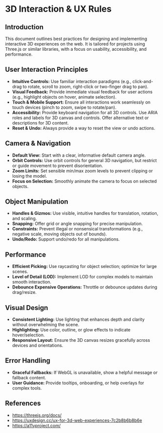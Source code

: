 # 3D Interaction & UX Rules

## Introduction
This document outlines best practices for designing and implementing interactive 3D experiences on the web. It is tailored for projects using Three.js or similar libraries, with a focus on usability, accessibility, and performance.

## User Interaction Principles
- **Intuitive Controls:** Use familiar interaction paradigms (e.g., click-and-drag to rotate, scroll to zoom, right-click or two-finger drag to pan).
- **Visual Feedback:** Provide immediate visual feedback for user actions (e.g., highlight objects on hover, animate selection).
- **Touch & Mobile Support:** Ensure all interactions work seamlessly on touch devices (pinch to zoom, swipe to rotate/pan).
- **Accessibility:** Provide keyboard navigation for all 3D controls. Use ARIA roles and labels for 3D canvas and controls. Offer alternative text or descriptions for 3D content.
- **Reset & Undo:** Always provide a way to reset the view or undo actions.

## Camera & Navigation
- **Default View:** Start with a clear, informative default camera angle.
- **Orbit Controls:** Use orbit controls for general 3D navigation, but restrict or guide movement to prevent disorientation.
- **Zoom Limits:** Set sensible min/max zoom levels to prevent clipping or losing the model.
- **Focus on Selection:** Smoothly animate the camera to focus on selected objects.

## Object Manipulation
- **Handles & Gizmos:** Use visible, intuitive handles for translation, rotation, and scaling.
- **Snapping:** Offer grid or angle snapping for precise manipulation.
- **Constraints:** Prevent illegal or nonsensical transformations (e.g., negative scale, moving objects out of bounds).
- **Undo/Redo:** Support undo/redo for all manipulations.

## Performance
- **Efficient Picking:** Use raycasting for object selection; optimize for large scenes.
- **Level of Detail (LOD):** Implement LOD for complex models to maintain smooth interaction.
- **Debounce Expensive Operations:** Throttle or debounce updates during drag/resize.

## Visual Design
- **Consistent Lighting:** Use lighting that enhances depth and clarity without overwhelming the scene.
- **Highlighting:** Use color, outline, or glow effects to indicate hover/selection.
- **Responsive Layout:** Ensure the 3D canvas resizes gracefully across devices and orientations.

## Error Handling
- **Graceful Fallbacks:** If WebGL is unavailable, show a helpful message or fallback content.
- **User Guidance:** Provide tooltips, onboarding, or help overlays for complex tools.

## References
- https://threejs.org/docs/
- https://uxdesign.cc/ux-for-3d-web-experiences-7c2b8b6b8b6e
- https://a11yproject.com/
